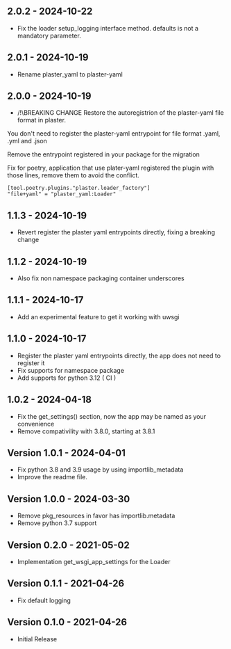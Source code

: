 ## 2.0.2  -  2024-10-22

* Fix the loader setup_logging interface method. defaults is not a mandatory parameter. 

## 2.0.1  -  2024-10-19

* Rename plaster_yaml to plaster-yaml

## 2.0.0  -  2024-10-19

* /!\BREAKING CHANGE Restore the autoregistrion of the plaster-yaml file format in plaster.

You don't need to register the plaster-yaml entrypoint for file format .yaml, .yml and .json

Remove the entrypoint registered in your package for the migration

Fix for poetry, application that use plater-yaml registered the plugin with
those lines, remove them to avoid the conflict.

```
[tool.poetry.plugins."plaster.loader_factory"]
"file+yaml" = "plaster_yaml:Loader"
```

## 1.1.3  -  2024-10-19

* Revert register the plaster yaml entrypoints directly, fixing a breaking change

## 1.1.2  -  2024-10-19

* Also fix non namespace packaging container underscores

## 1.1.1  -  2024-10-17

* Add an experimental feature to get it working with uwsgi

## 1.1.0  -  2024-10-17

* Register the plaster yaml entrypoints directly, the app does not need to register it
* Fix supports for namespace package
* Add supports for python 3.12 ( CI )

## 1.0.2  -  2024-04-18

* Fix the get_settings() section, now the app may be named as your convenience
* Remove compativility with 3.8.0, starting at 3.8.1

## Version 1.0.1 - 2024-04-01

* Fix python 3.8 and 3.9 usage by using importlib_metadata
* Improve the readme file.

## Version 1.0.0 - 2024-03-30

* Remove pkg_resources in favor has importlib.metadata
* Remove python 3.7 support

## Version 0.2.0 - 2021-05-02

* Implementation get_wsgi_app_settings for the Loader

## Version 0.1.1 - 2021-04-26

* Fix default logging

## Version 0.1.0 - 2021-04-26

* Initial Release
